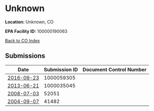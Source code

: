 # Unknown

**Location:** Unknown, CO

**EPA Facility ID:** 100000190063

[Back to CO Index](../../index.md)

## Submissions

| Date | Submission ID | Document Control Number |
|------|--------------|-------------------------|
| [2016-09-23](submissions/1000059305.md) | 1000059305 |  |
| [2013-06-21](submissions/1000035045.md) | 1000035045 |  |
| [2008-07-03](submissions/52051.md) | 52051 |  |
| [2004-09-07](submissions/41482.md) | 41482 |  |
